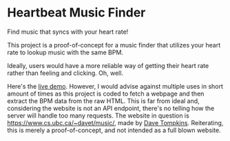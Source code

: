 # Heartbeat Music Finder
Find music that syncs with your heart rate!

This project is a proof-of-concept for a music finder that utilizes your heart rate to lookup music with the same BPM.

Ideally, users would have a more reliable way of getting their heart rate rather than feeling and clicking. Oh, well.

Here's the [live demo](https://matheusavellar.github.io/heartbeat-music-finder/index.html). However, I would advise against
multiple uses in short amount of times as this project is coded to fetch a webpage and then extract the BPM data from the
raw HTML. This is far from ideal and, considering the website is not an API endpoint, there's no telling how the server will
handle too many requests. The website in question is https://www.cs.ubc.ca/~davet/music/, made by
[Dave Tompkins](https://github.com/dtompkins). Reiterating, this is merely a proof-of-concept, and not intended as a full
blown website.
